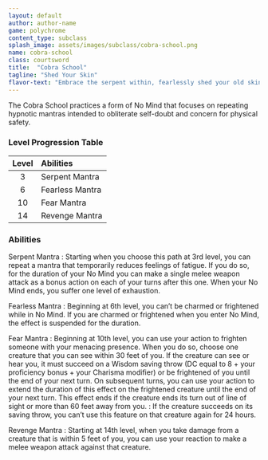 ```yaml
---
layout: default
author: author-name
game: polychrome
content_type: subclass
splash_image: assets/images/subclass/cobra-school.png
name: cobra-school
class: courtsword
title:  "Cobra School"
tagline: "Shed Your Skin"
flavor-text: "Embrace the serpent within, fearlessly shed your old skin, and slither through life's challenges with unwavering courage."
---
```


The Cobra School practices a form of No Mind that focuses on repeating hypnotic mantras intended to obliterate self-doubt and concern for physical safety.

###  Level Progression Table

|Level  |	Abilities       |
|:-----:|:----------------|
|3      |Serpent Mantra   |
|6      |Fearless Mantra	|
|10     |Fear Mantra      |
|14     |Revenge Mantra   |


### Abilities

Serpent Mantra
: Starting when you choose this path at 3rd level, you can repeat a mantra that temporarily reduces feelings of fatigue. If you do so, for the duration of your No Mind you can make a single melee weapon attack as a bonus action on each of your turns after this one. When your No Mind ends, you suffer one level of exhaustion.

Fearless Mantra
: Beginning at 6th level, you can’t be charmed or frightened while in No Mind. If you are charmed or frightened when you enter No Mind, the effect is suspended for the duration.

Fear Mantra
: Beginning at 10th level, you can use your action to frighten someone with your menacing presence. When you do so, choose one creature that you can see within 30 feet of you. If the creature can see or hear you, it must succeed on a Wisdom saving throw (DC equal to 8 + your proficiency bonus + your Charisma modifier) or be frightened of you until the end of your next turn. On subsequent turns, you can use your action to extend the duration of this effect on the frightened creature until the end of your next turn. This effect ends if the creature ends its turn out of line of sight or more than 60 feet away from you.
: If the creature succeeds on its saving throw, you can’t use this feature on that creature again for 24 hours.

Revenge Mantra
: Starting at 14th level, when you take damage from a creature that is within 5 feet of you, you can use your reaction to make a melee weapon attack against that creature.